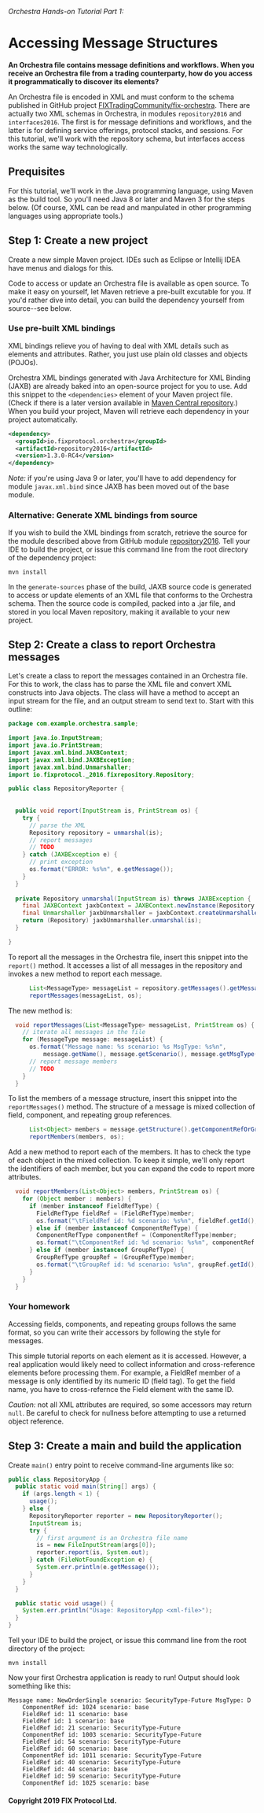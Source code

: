 *Orchestra Hands-on Tutorial Part 1:*

# Accessing Message Structures

**An Orchestra file contains message definitions and workflows. When you receive an Orchestra file from a trading counterparty, how do you access it programmatically to discover its elements?**

An Orchestra file is encoded in XML and must conform to the schema published in GitHub project [FIXTradingCommunity/fix-orchestra](https://github.com/FIXTradingCommunity/fix-orchestra). There are actually two XML schemas in Orchestra, in modules `repository2016` and `interfaces2016`. The first is for message definitions and workflows, and the latter is for defining service offerings, protocol stacks, and sessions. For this tutorial, we'll work with the repository schema, but interfaces access works the same way technologically.

## Prequisites
For this tutorial, we'll work in the Java programming language, using Maven as the build tool. So you'll need Java 8 or later and Maven 3 for the steps below. (Of course, XML can be read and manpulated in other programming languages using appropriate tools.)

## Step 1: Create a new project
Create a new simple Maven project. IDEs such as Eclipse or Intellij IDEA have menus and dialogs for this.

Code to access or update an Orchestra file is available as open source. To make it easy on yourself, let Maven retrieve a pre-built excutable for you. If you'd rather dive into detail, you can build the dependency yourself from source--see below.

### Use pre-built XML bindings
XML bindings relieve you of having to deal with XML details such as elements and attributes. Rather, you just use plain old classes and objects (POJOs).

Orchestra XML bindings generated with Java Architecture for XML Binding (JAXB) are already baked into an open-source project for you to use. Add this snippet to the `<dependencies>` element of your Maven project file. (Check if there is a later version available in [Maven Central repository](https://mvnrepository.com/artifact/io.fixprotocol.orchestra/repository2016).) When you build your project, Maven will retrieve each dependency in your project automatically.

```xml
<dependency>
  <groupId>io.fixprotocol.orchestra</groupId>
  <artifactId>repository2016</artifactId>
  <version>1.3.0-RC4</version>
</dependency>
```

*Note:* if you're using Java 9 or later, you'll have to add dependency for module `javax.xml.bind` since JAXB has been moved out of the base module.

### Alternative: Generate XML bindings from source
If you wish to build the XML bindings from scratch, retrieve the source for the module described above from GitHub module [repository2016](https://github.com/FIXTradingCommunity/fix-orchestra/tree/master/repository2016). Tell your IDE to build the project, or issue this command line from the root directory of the dependency project:
```
mvn install
```
In the `generate-sources` phase of the build, JAXB source code is generated to access or update elements of an XML file that conforms to the Orchestra schema. Then the source code is compiled, packed into a .jar file, and stored in you local Maven repository, making it available to your new project.

## Step 2: Create a class to report Orchestra messages
Let's create a class to report the messages contained in an Orchestra file. For this to work, the class has to parse the XML file and convert XML constructs into Java objects. The class will have a method to accept an input stream for the file, and an output stream to send text to. Start with this outline:

```java
package com.example.orchestra.sample;

import java.io.InputStream;
import java.io.PrintStream;
import javax.xml.bind.JAXBContext;
import javax.xml.bind.JAXBException;
import javax.xml.bind.Unmarshaller;
import io.fixprotocol._2016.fixrepository.Repository;

public class RepositoryReporter {
  
  
  public void report(InputStream is, PrintStream os) {
    try {
      // parse the XML
      Repository repository = unmarshal(is);
      // report messages
      // TODO
    } catch (JAXBException e) {
      // print exception
      os.format("ERROR: %s%n", e.getMessage());
    }
  }
  
  private Repository unmarshal(InputStream is) throws JAXBException {
    final JAXBContext jaxbContext = JAXBContext.newInstance(Repository.class);
    final Unmarshaller jaxbUnmarshaller = jaxbContext.createUnmarshaller();
    return (Repository) jaxbUnmarshaller.unmarshal(is);
  }

}
```
To report all the messages in the Orchestra file, insert this snippet into the `report()` method. It accesses a list of all messages in the repository and invokes a new method to report each message.

```java
      List<MessageType> messageList = repository.getMessages().getMessage();
      reportMessages(messageList, os);
```
The new method is:

```java
  void reportMessages(List<MessageType> messageList, PrintStream os) {
    // iterate all messages in the file
    for (MessageType message: messageList) {
      os.format("Message name: %s scenario: %s MsgType: %s%n", 
          message.getName(), message.getScenario(), message.getMsgType());
      // report message members
      // TODO
    }  
  }
```

To list the members of a message structure, insert this snippet into the `reportMessages()` method. The structure of a message is mixed collection of field, component, and repeating group references.

```java
      List<Object> members = message.getStructure().getComponentRefOrGroupRefOrFieldRef();
      reportMembers(members, os);
```
Add a new method to report each of the members. It has to check the type of each object in the mixed collection. To keep it simple, we'll only report the identifiers of each member, but you can expand the code to report more attributes.

```java
  void reportMembers(List<Object> members, PrintStream os) {
    for (Object member : members) {
      if (member instanceof FieldRefType) {
        FieldRefType fieldRef = (FieldRefType)member;
        os.format("\tFieldRef id: %d scenario: %s%n", fieldRef.getId(), fieldRef.getScenario());
      } else if (member instanceof ComponentRefType) {
        ComponentRefType componentRef = (ComponentRefType)member;
        os.format("\tComponentRef id: %d scenario: %s%n", componentRef.getId(), componentRef.getScenario());
      } else if (member instanceof GroupRefType) {
        GroupRefType groupRef = (GroupRefType)member;
        os.format("\tGroupRef id: %d scenario: %s%n", groupRef.getId(), groupRef.getScenario());
      }
    }
  }
```

### Your homework
Accessing fields, components, and repeating groups follows the same format, so you can write their accessors by following the style for messages. 

This simple tutorial reports on each element as it is accessed. However, a real application would likely need to collect information and cross-reference elements before processing them. For example, a FieldRef member of a message is only identified by its numeric ID (field tag). To get the field name, you have to cross-refernce the Field element with the same ID.

*Caution:* not all XML attributes are required, so some accessors may return `null`. Be careful to check for nullness before attempting to use a returned object reference.

## Step 3: Create a main and build the application
Create `main()` entry point to receive command-line arguments like so:

```java
public class RepositoryApp {
  public static void main(String[] args) {
    if (args.length < 1) {
      usage();
    } else {
      RepositoryReporter reporter = new RepositoryReporter();
      InputStream is;
      try {
        // first argument is an Orchestra file name
        is = new FileInputStream(args[0]);
        reporter.report(is, System.out);
      } catch (FileNotFoundException e) {
        System.err.println(e.getMessage());
      }
    }
  }

  public static void usage() {
    System.err.println("Usage: RepositoryApp <xml-file>");
  }
}
```
Tell your IDE to build the project, or issue this command line from the root directory of the project:
```
mvn install
```
 
Now your first Orchestra application is ready to run! Output should look something like this:
```
Message name: NewOrderSingle scenario: SecurityType-Future MsgType: D
	ComponentRef id: 1024 scenario: base
	FieldRef id: 11 scenario: base
	FieldRef id: 1 scenario: base
	FieldRef id: 21 scenario: SecurityType-Future
	ComponentRef id: 1003 scenario: SecurityType-Future
	FieldRef id: 54 scenario: SecurityType-Future
	FieldRef id: 60 scenario: base
	ComponentRef id: 1011 scenario: SecurityType-Future
	FieldRef id: 40 scenario: SecurityType-Future
	FieldRef id: 44 scenario: base
	FieldRef id: 59 scenario: SecurityType-Future
	ComponentRef id: 1025 scenario: base
  ```

#### Copyright 2019 FIX Protocol Ltd.